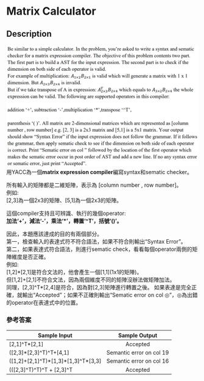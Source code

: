 # Matrix Calculator
## Description
![圖片參考名稱](https://github.com/cycu10627135/Matrix-Calculator/blob/master/Matrix_Calculator.PNG "description")
用YACC為一個**matrix expression compiler**編寫syntax和sematic checker。  
  
所有輸入的矩陣都是二維矩陣，表示為 [column number , row number]。  
例如:  
[2,3]為一個2x3的矩陣、[5,1]為一個2x3的矩陣。  
  
這個compiler支持且可辨識、執行的幾個operator:  
**加法‘+’，減法‘-’，乘法‘*’，轉置‘^T’，括號‘()’。**  
  
因此，本題應該達成的目的有兩個部分。  
第一，檢查輸入的表達式符不符合語法，如果不符合則輸出“Syntax Error”。  
第二，如果表達式符合語法，則進行sematic check，看看每個operator兩側的矩陣維度是否正確。  
例如:  
[1,2]\*[2,1]是符合文法的，他會產生一個[1,1]\(1x1的矩陣\)。  
但[1,2]\+[2,1]不符合文法，因為兩個維度不同的矩陣沒辦法做矩陣加法。  
同理，[2,3]^T\*[2,4]是符合，因為對[2,3]矩陣進行轉置之後。
如果表達是完全正確，就輸出“Accepted”；如果不正確則輸出“Sematic error on col ◎”，◎為出錯的operator在表達式中的位置。  
  
  
### 參考答案
| Sample Input  | Sample Output |
|-------|:-----:|
| [2,1]^T\*[2,1] | Accepted |
| ([2,3]\*[2,3]^T)^T+[4,1] | Semantic error on col 19 |
| ([1,2]+[2,1]^T)\*[1,3]\*[1,3]^T\*[3,3]| Semantic error on col 16 |
| (([2,3]^T)^T)^T + [2,3]^T | Accepted |


